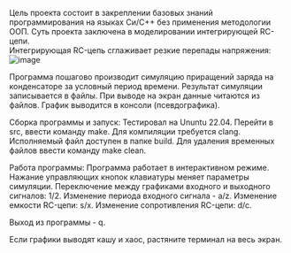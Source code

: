 Цель проекта состоит в закреплении базовых знаний программирования на языках Си/C++ без применения методологии ООП. 
Суть проекта заключена в моделировании интегрирующей RC-цепи.  
Интегрирующая RC-цепь сглаживает резкие перепады напряжения:
![image](https://user-images.githubusercontent.com/12682015/188418017-a9a74a4a-55f1-49dd-8eef-26cba92ec720.png)

Программа пошагово производит симуляцию приращений заряда на конденсаторе за условный период времени.
Результат симуляции записывается в файлы. При выводе на экран данные читаются из файлов. 
График выводится в консоли (псевдографика). 

Сборка программы и запуск: 
Тестировал на Ununtu 22.04. Перейти в src, ввести команду make. Для компиляции требуется clang.
Исполняемый файл доступен в папке build. 
Для удаления временных файлов ввести команду make clean. 

Работа программы:
Программа работает в интерактивном режиме. 
Нажание управляющих кнопок клавиатуры меняет параметры симуляции.
Переключение между графиками входного и выходного сигналов: 1/2.
Изменение периода входного сигнала - a/z.
Изменение емкости RC-цепи: s/x.
Изменение сопротивления RC-цепи: d/c.

Выход из программы - q. 

Если графики выводят кашу и хаос, растяните терминал на весь экран.
